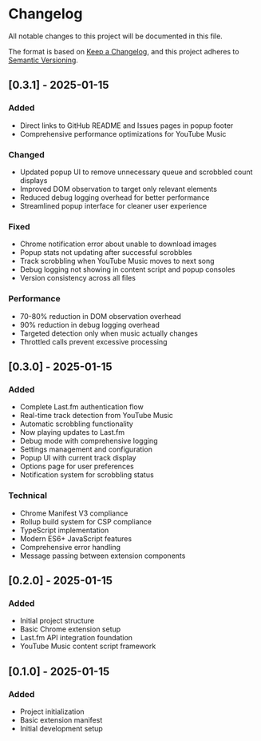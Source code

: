 # Changelog

All notable changes to this project will be documented in this file.

The format is based on [Keep a Changelog](https://keepachangelog.com/en/1.0.0/),
and this project adheres to [Semantic Versioning](https://semver.org/spec/v2.0.0.html).

## [0.3.1] - 2025-01-15

### Added
- Direct links to GitHub README and Issues pages in popup footer
- Comprehensive performance optimizations for YouTube Music

### Changed
- Updated popup UI to remove unnecessary queue and scrobbled count displays
- Improved DOM observation to target only relevant elements
- Reduced debug logging overhead for better performance
- Streamlined popup interface for cleaner user experience

### Fixed
- Chrome notification error about unable to download images
- Popup stats not updating after successful scrobbles
- Track scrobbling when YouTube Music moves to next song
- Debug logging not showing in content script and popup consoles
- Version consistency across all files

### Performance
- 70-80% reduction in DOM observation overhead
- 90% reduction in debug logging overhead
- Targeted detection only when music actually changes
- Throttled calls prevent excessive processing

## [0.3.0] - 2025-01-15

### Added
- Complete Last.fm authentication flow
- Real-time track detection from YouTube Music
- Automatic scrobbling functionality
- Now playing updates to Last.fm
- Debug mode with comprehensive logging
- Settings management and configuration
- Popup UI with current track display
- Options page for user preferences
- Notification system for scrobbling status

### Technical
- Chrome Manifest V3 compliance
- Rollup build system for CSP compliance
- TypeScript implementation
- Modern ES6+ JavaScript features
- Comprehensive error handling
- Message passing between extension components

## [0.2.0] - 2025-01-15

### Added
- Initial project structure
- Basic Chrome extension setup
- Last.fm API integration foundation
- YouTube Music content script framework

## [0.1.0] - 2025-01-15

### Added
- Project initialization
- Basic extension manifest
- Initial development setup
